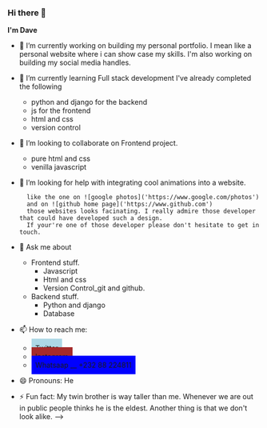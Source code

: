### Hi there 👋

__I'm Dave__


- 🔭 I’m currently working on building my personal portfolio.
    I mean like a personal website where i can show case my skills. I'm also working on building my social media handles.
- 🌱 I’m currently learning Full stack development
    I've already completed the following
    - python and django for the backend
    - js for the frontend
    - html and css
    - version control
    
- 👯 I’m looking to collaborate on Frontend project.
    - pure html and css
    - venilla javascript
- 🤔 I’m looking for help with integrating cool animations into a website.
  
        like the one on ![google photos]('https://www.google.com/photos')
        and on ![github home page]('https://www.github.com')
        those websites looks facinating. I really admire those developer that could have developed such a design. 
        If your're one of those developer please don't hesitate to get in touch.
  
- 💬 Ask me about 
    - Frontend stuff.
        - Javascript
        - Html and css
        - Version Control_git and github.
    - Backend stuff.
        - Python and django
        - Database
- 📫 How to reach me: 
    - <a href='https://www.twitter.com/_David_Conteh' style="background-color:lightblue; padding: 10px 8px; width: 80px; height: 10px">Twitter</a>
    - <a href='https://www.instagram.com/davidconteh584' style="background-color:brown; padding: 10px 8px; width: 80px; height: 10px">Instagram</a>
    - <a style="background-color:blue; padding: 10px 8px;">Whatsaap __ +232 88 224811</a>
- 😄 Pronouns: He
- ⚡ Fun fact: My twin brother is way taller than me. Whenever we are out in public people thinks he is the eldest. Another thing is that we don't look alike.
-->
